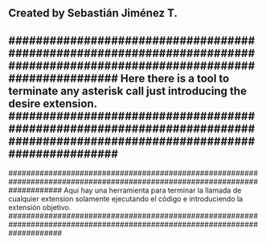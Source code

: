 
Created by Sebastián Jiménez T.
----------------------------------------------------------------------------------------------------------------------------
############################################################################################################################
Here there is a tool to terminate any asterisk call just introducing the desire extension.
############################################################################################################################
----------------------------------------------------------------------------------------------------------------------------
############################################################################################################################
Aquí hay una herramienta para terminar la llamada de cualquier extension solamente ejecutando el código e introduciendo la extensión objetivo.
############################################################################################################################
